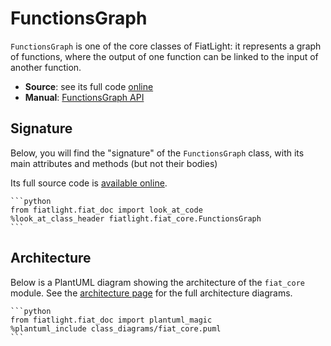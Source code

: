 FunctionsGraph
==============

`FunctionsGraph` is one of the core classes of FiatLight: it represents a graph of functions,
where the output of one function can be linked to the input of another function.

* **Source**: see its full code [online](FL_GH_ROOT/fiat_core/functions_graph.py)
* **Manual**: [FunctionsGraph API](tutorials_functions_graph)

Signature
---------

Below, you will find the "signature" of the `FunctionsGraph` class,
with its main attributes and methods (but not their bodies)

Its full source code is [available online](../fiat_core/functions_graph.py).

    ```python
    from fiatlight.fiat_doc import look_at_code
    %look_at_class_header fiatlight.fiat_core.FunctionsGraph
    ```

Architecture
------------

Below is a PlantUML diagram showing the architecture of the `fiat_core` module.
See the [architecture page](architecture) for the full architecture diagrams.

    ```python
    from fiatlight.fiat_doc import plantuml_magic
    %plantuml_include class_diagrams/fiat_core.puml
    ```

